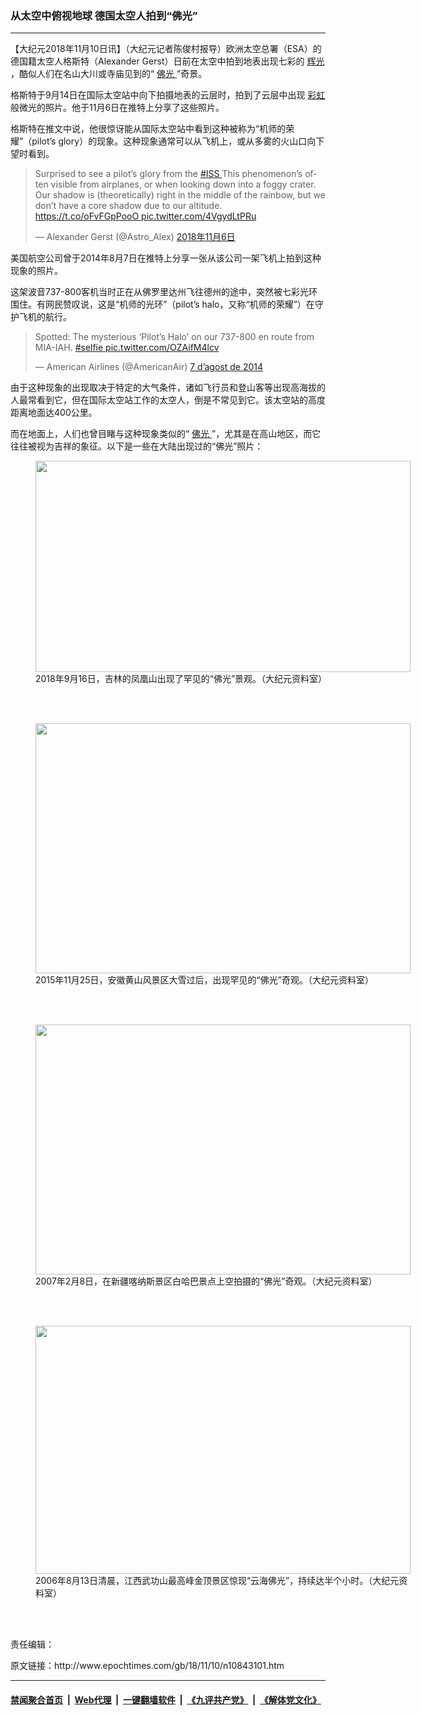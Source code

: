### 从太空中俯视地球 德国太空人拍到“佛光”
------------------------

<p>
 【大纪元2018年11月10日讯】（大纪元记者陈俊村报导）欧洲太空总署（ESA）的德国籍太空人格斯特（Alexander Gerst）日前在太空中拍到地表出现七彩的
 <a href="http://www.epochtimes.com/gb/tag/%E8%BE%89%E5%85%89.html">
  辉光
 </a>
 ，酷似人们在名山大川或寺庙见到的“
 <a href="http://www.epochtimes.com/gb/tag/%E4%BD%9B%E5%85%89.html">
  佛光
 </a>
 ”奇景。
</p>
<p>
 格斯特于9月14日在国际太空站中向下拍摄地表的云层时，拍到了云层中出现
 <a href="http://www.epochtimes.com/gb/tag/%E5%BD%A9%E8%99%B9.html">
  彩虹
 </a>
 般微光的照片。他于11月6日在推特上分享了这些照片。
</p>
<p>
 格斯特在推文中说，他很惊讶能从国际太空站中看到这种被称为“机师的荣耀”（pilot’s glory）的现象。这种现象通常可以从飞机上，或从多雾的火山口向下望时看到。
</p>
<blockquote class="twitter-tweet" data-lang="zh-tw">
 <p dir="ltr" lang="en">
  Surprised to see a pilot’s glory from the
  <a href="https://twitter.com/hashtag/ISS?src=hash&amp;ref_src=twsrc%5Etfw">
   #ISS
  </a>
  This phenomenon’s often visible from airplanes, or when looking down into a foggy crater. Our shadow is (theoretically) right in the middle of the rainbow, but we don’t have a core shadow due to our altitude.
  <a href="https://t.co/oFvFGpPooO">
   https://t.co/oFvFGpPooO
  </a>
  <a href="https://t.co/4VgydLtPRu">
   pic.twitter.com/4VgydLtPRu
  </a>
 </p>
 <p>
  — Alexander Gerst (@Astro_Alex)
  <a href="https://twitter.com/Astro_Alex/status/1059803078550007809?ref_src=twsrc%5Etfw">
   2018年11月6日
  </a>
 </p>
</blockquote>
<p>
 <p>
  美国航空公司曾于2014年8月7日在推特上分享一张从该公司一架飞机上拍到这种现象的照片。
 </p>
 <p>
  这架波音737-800客机当时正在从佛罗里达州飞往德州的途中，突然被七彩光环围住。有网民赞叹说，这是“机师的光环”（pilot’s halo，又称“机师的荣耀”）在守护飞机的航行。
 </p>
</p>
<blockquote class="twitter-tweet" data-lang="ca">
 <p dir="ltr" lang="en">
  Spotted: The mysterious ‘Pilot’s Halo’ on our 737-800 en route from MIA-IAH.
  <a href="https://twitter.com/hashtag/selfie?src=hash&amp;ref_src=twsrc%5Etfw">
   #selfie
  </a>
  <a href="http://t.co/OZAifM4lcv">
   pic.twitter.com/OZAifM4lcv
  </a>
 </p>
 <p>
  — American Airlines (@AmericanAir)
  <a href="https://twitter.com/AmericanAir/status/497389239261097985?ref_src=twsrc%5Etfw">
   7 d’agost de 2014
  </a>
 </p>
</blockquote>
<p>
 <p>
  由于这种现象的出现取决于特定的大气条件，诸如飞行员和登山客等出现高海拔的人最常看到它，但在国际太空站工作的太空人，倒是不常见到它。该太空站的高度距离地面达400公里。
 </p>
 <p>
  而在地面上，人们也曾目睹与这种现象类似的“
  <a href="http://www.epochtimes.com/gb/tag/%E4%BD%9B%E5%85%89.html">
   佛光
  </a>
  ”，尤其是在高山地区，而它往往被视为吉祥的象征。以下是一些在大陆出现过的“佛光”照片：
 </p>
 <figure class="wp-caption aligncenter" id="attachment_10843108" style="width: 600px">
  <a href="http://i.epochtimes.com/assets/uploads/2018/11/155595cfff5c0ff0_ttl7daylV5_VCG111167430792___.jpg">
   <img alt="" class="wp-image-10843108 size-large" height="338" src="http://i.epochtimes.com/assets/uploads/2018/11/155595cfff5c0ff0_ttl7daylV5_VCG111167430792___-600x338.jpg" width="600"/>
  </a>
  <br/><figcaption class="wp-caption-text">
   2018年9月16日，吉林的凤凰山出现了罕见的“佛光”景观。（大纪元资料室）
  </figcaption><br/>
 </figure><br/>
 <figure class="wp-caption aligncenter" id="attachment_10843113" style="width: 600px">
  <a href="http://i.epochtimes.com/assets/uploads/2018/11/1511292214311758-600x400.jpg">
   <img alt="" class="wp-image-10843113 size-full" height="400" src="http://i.epochtimes.com/assets/uploads/2018/11/1511292214311758-600x400.jpg" width="600"/>
  </a>
  <br/><figcaption class="wp-caption-text">
   2015年11月25日，安徽黄山风景区大雪过后，出现罕见的“佛光”奇观。（大纪元资料室）
  </figcaption><br/>
 </figure><br/>
 <figure class="wp-caption aligncenter" id="attachment_10843114" style="width: 600px">
  <a href="http://i.epochtimes.com/assets/uploads/2018/11/70209050658459.jpg">
   <img alt="" class="wp-image-10843114 size-large" height="400" src="http://i.epochtimes.com/assets/uploads/2018/11/70209050658459-600x400.jpg" width="600"/>
  </a>
  <br/><figcaption class="wp-caption-text">
   2007年2月8日，在新疆喀纳斯景区白哈巴景点上空拍摄的“佛光”奇观。（大纪元资料室）
  </figcaption><br/>
 </figure><br/>
 <figure class="wp-caption aligncenter" id="attachment_10843115" style="width: 600px">
  <a href="http://i.epochtimes.com/assets/uploads/2018/11/70209050760459.jpg">
   <img alt="" class="wp-image-10843115 size-large" height="397" src="http://i.epochtimes.com/assets/uploads/2018/11/70209050760459-600x397.jpg" width="600"/>
  </a>
  <br/><figcaption class="wp-caption-text">
   2006年8月13日清晨，江西武功山最高峰金顶景区惊现“云海佛光”，持续达半个小时。（大纪元资料室）
  </figcaption><br/>
 </figure><br/>
 <p>
  责任编辑：
 </p>
</p>
原文链接：http://www.epochtimes.com/gb/18/11/10/n10843101.htm


------------------------
#### [禁闻聚合首页](https://github.com/gfw-breaker/banned-news/blob/master/README.md) &nbsp;|&nbsp; [Web代理](https://github.com/gfw-breaker/open-proxy/blob/master/README.md) &nbsp;|&nbsp; [一键翻墙软件](https://github.com/gfw-breaker/nogfw/blob/master/README.md) &nbsp;|&nbsp; [《九评共产党》](https://github.com/gfw-breaker/9ping.md/blob/master/README.md#九评之一评共产党是什么) &nbsp;|&nbsp; [《解体党文化》](https://github.com/gfw-breaker/jtdwh.md/blob/master/README.md#绪论)